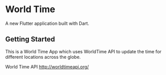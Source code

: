 # World Time

A new Flutter application built with Dart.

## Getting Started

This is a World Time App which uses WorldTime API to update the time for different locations across the globe.

World Time API
http://worldtimeapi.org/
